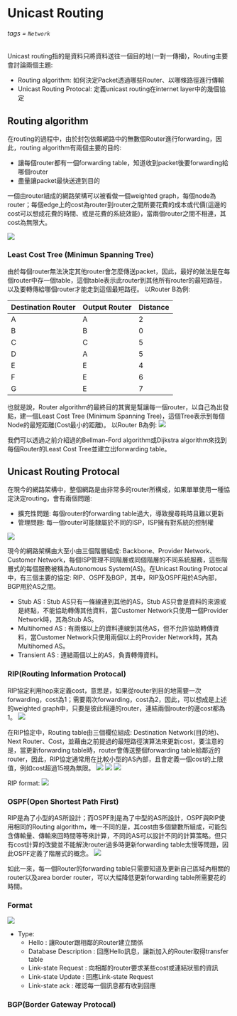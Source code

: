 # Unicast Routing
###### tags = `Network`
Unicast routing指的是資料只將資料送往一個目的地(一對一傳播)，Routing主要會討論兩個主題:
* Routing algorithm: 如何決定Packet透過哪些Router、以哪條路徑進行傳輸
* Unicast Routing Protocal: 定義unicast routing在internet layer中的幾個協定

## Routing algorithm
在routing的過程中，由於封包依賴網路中的無數個Router進行forwarding，因此，routing algorithm有兩個主要的目的:
* 讓每個router都有一個forwarding table，知道收到packet後要forwarding給哪個router
* 盡量讓packet最快送達到目的

一個由router組成的網路架構可以被看做一個weighted graph，每個node為router；每個edge上的cost為router到router之間所要花費的成本或代價(這邊的cost可以想成花費的時間、或是花費的系統效能)，當兩個router之間不相連，其cost為無限大。

![](https://i.imgur.com/UqpKskn.png)

### Least Cost Tree (Minimun Spanning Tree)
由於每個router無法決定其他router會怎麼傳送packet，因此，最好的做法是在每個router中存一個table，這個table表示此router到其他所有router的最短路徑，以及要轉傳給哪個router才能走到這個最短路徑。
以Router B為例:

| Destination Router | Output Router | Distance |
| -------- | -------- | -------- |
| A     | A     | 2     |
| B     | B     | 0     |
| C     | C     | 5     |
| D     | A     | 5     |
| E     | E     | 4     |
| F     | E     | 6     |
| G     | E     | 7     |

也就是說，Router algorithm的最終目的其實是幫讓每一個router，以自己為出發點，建一個Least Cost Tree (Minimum Spanning Tree)，這個Tree表示到每個Node的最短距離(Cost最小的距離)。
以Router B為例:
![](https://i.imgur.com/LjrQ7G6.png)

我們可以透過之前介紹過的Bellman-Ford algorithm或Dijkstra algorithm來找到每個Router的Least Cost Tree並建立出forwarding table。

## Unicast Routing Protocal
在現今的網路架構中，整個網路是由非常多的router所構成，如果單單使用一種協定決定routing，會有兩個問題:
* 擴充性問題: 每個router的forwarding table過大，導致搜尋耗時且難以更新
* 管理問題: 每一個router可能隸屬於不同的ISP，ISP擁有對系統的控制權

![](https://i.imgur.com/dZHpFgo.png)

現今的網路架構由大至小由三個階層組成: Backbone、Provider Network、Customer Network，每個ISP管理不同階層或同個階層的不同系統服務，這些階層式的每個服務被稱為Autonomous System(AS)。在Unicast Routing Protocal中，有三個主要的協定: RIP、OSPF及BGP，其中，RIP及OSPF用於AS內部，BGP用於AS之間。

* Stub AS : Stub AS只有一條線連到其他的AS，Stub AS只會是資料的來源或是終點，不能協助轉傳其他資料，當Customer Network只使用一個Provider Network時，其為Stub AS。
* Multihomed AS : 有兩條以上的資料連線到其他AS，但不允許協助轉傳資料，當Customer Network只使用兩個以上的Provider Network時，其為Multihomed AS。
* Transient AS : 連結兩個以上的AS，負責轉傳資料。

### RIP(Routing Information Protocal)
RIP協定利用hop來定義cost，意思是，如果從router到目的地需要一次forwarding，cost為1；需要兩次forwarding，cost為2，因此，可以想成是上述的weighted graph中，只要是彼此相連的router，連結兩個router的邊cost都為1。
![](https://i.imgur.com/FwrOQLq.png)

在RIP協定中，Routing table由三個欄位組成: Destination Network(目的地)、Next Router、Cost，並藉由之前提過的最短路徑演算法來更新cost，要注意的是，當更新forwarding table時，router會傳送整個forwarding table給鄰近的router，因此，RIP協定通常用在比較小型的AS內部，且會定義一個cost的上限值，例如cost超過15視為無限。
![](https://i.imgur.com/ETgQJyb.png)
![](https://i.imgur.com/M999j8j.png)
![](https://i.imgur.com/aW6Dc5p.png)

RIP format:
![](https://i.imgur.com/86iClHw.png)

### OSPF(Open Shortest Path First)
RIP是為了小型的AS所設計；而OSPF則是為了中型的AS所設計，OSPF與RIP使用相同的Routing algorithm，唯一不同的是，其cost由多個變數所組成，可能包含傳輸量、傳輸來回時間等等來計算，不同的AS可以設計不同的計算策略。但只有cost計算的改變並不能解決router過多時更新forwarding table太慢等問題，因此OSPF定義了階層式的概念。
![](https://i.imgur.com/hxEoKBN.png)

如此一來，每一個Router的forwarding table只需要知道及更新自己區域內相關的router以及area border router，可以大幅降低更新forwarding table所需要花的時間。

### Format
![](https://i.imgur.com/2mQbj1n.png)
* Type:
    * Hello : 讓Router跟相鄰的Router建立關係
    * Database Description : 回應Hello訊息，讓新加入的Router取得transfer table
    * Link-state Request : 向相鄰的router要求某些cost或連結狀態的資訊
    * Link-state Update : 回應Link-state Request
    * Link-state ack : 確認每一個訊息都有收到回應

### BGP(Border Gateway Protocal)